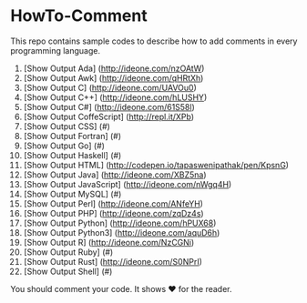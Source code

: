 HowTo-Comment
=============

This repo contains sample codes to describe how to add comments in every programming language.

1.  [Show Output Ada] (http://ideone.com/nzOAtW)
2.  [Show Output Awk] (http://ideone.com/qHRtXh)
3.  [Show Output C] (http://ideone.com/UAVOu0)
4.  [Show Output C++] (http://ideone.com/hLUSHY)
5.  [Show Output C#] (http://ideone.com/61S58l)
6.  [Show Output CoffeScript] (http://repl.it/XPb)
7.  [Show Output CSS] (#)
8.  [Show Output Fortran] (#)
9.  [Show Output Go] (#)
10. [Show Output Haskell] (#)
11. [Show Output HTML] (http://codepen.io/tapaswenipathak/pen/KpsnG)
12. [Show Output Java] (http://ideone.com/XBZ5na)
13. [Show Output JavaScript] (http://ideone.com/nWgq4H)
14. [Show Output MySQL] (#)
15. [Show Output Perl] (http://ideone.com/ANfeYH)
16. [Show Output PHP] (http://ideone.com/zqDz4s)
17. [Show Output Python] (http://ideone.com/hPUX68)
18. [Show Output Python3] (http://ideone.com/aquD6h)
19. [Show Output R] (http://ideone.com/NzCGNi)
20. [Show Output Ruby] (#)
21. [Show Output Rust] (http://ideone.com/S0NPrI)
22. [Show Output Shell] (#)


You should comment your code. It shows :heart: for the reader.
